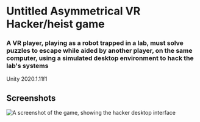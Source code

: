 # Untitled Asymmetrical VR Hacker/heist game
### A VR player, playing as a robot trapped in a lab, must solve puzzles to escape while aided by another player, on the same computer, using a simulated desktop environment to hack the lab's systems
Unity 2020.1.11f1

## Screenshots
![A screenshot of the game, showing the hacker desktop interface](./Admin/Screenshots/Desktop.png)